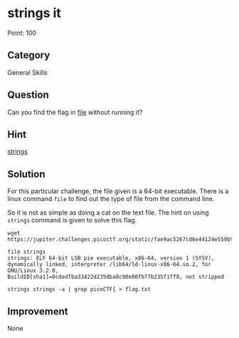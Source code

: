 # strings it

Point: 100

## Category

General Skills

## Question

Can you find the flag in [file](https://jupiter.challenges.picoctf.org/static/fae9ac5267cd6e44124e559b901df177/strings) without running it?

## Hint

[strings](https://linux.die.net/man/1/strings)

## Solution

For this particular challenge, the file given is a 64-bit executable. There is a linux command ```file``` to find out the type of file from the command line.

So it is not as simple as doing a cat on the text file. The hint on using ```strings``` command is given to solve this flag.

```console
wget https://jupiter.challenges.picoctf.org/static/fae9ac5267cd6e44124e559b901df177/strings

file strings
strings: ELF 64-bit LSB pie executable, x86-64, version 1 (SYSV), dynamically linked, interpreter /lib64/ld-linux-x86-64.so.2, for GNU/Linux 3.2.0, BuildID[sha1]=0cdedfba33422d235dba8c90e00fb77b235f1ff8, not stripped

strings strings -a | grep picoCTF{ > flag.txt
```

## Improvement

None